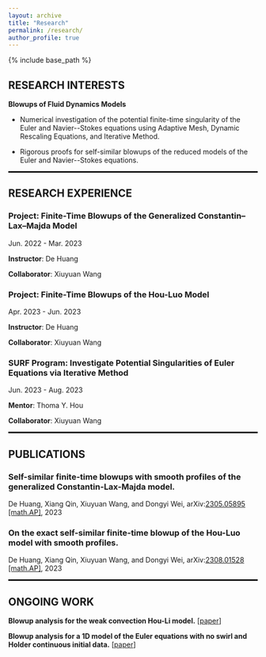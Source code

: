 ```yaml
---
layout: archive
title: "Research"
permalink: /research/
author_profile: true
---
```


{% include base_path %}

## **RESEARCH INTERESTS**

**Blowups of Fluid Dynamics Models**

- Numerical investigation of the potential finite-time singularity of the Euler and Navier--Stokes equations using Adaptive Mesh, Dynamic Rescaling Equations, and Iterative Method.

- Rigorous proofs for self-similar blowups of the reduced models of the Euler and Navier--Stokes equations.


<hr style=" border: 1px solid black" >


## **RESEARCH EXPERIENCE**

### **Project: Finite-Time Blowups of the Generalized Constantin–Lax–Majda Model** 

Jun. 2022 - Mar. 2023

**Instructor**: De Huang 

**Collaborator**: Xiuyuan Wang

### **Project: Finite-Time Blowups of the Hou-Luo Model** 

Apr. 2023 - Jun. 2023

**Instructor**: De Huang 

**Collaborator**: Xiuyuan Wang

###  **SURF Program: Investigate Potential Singularities of Euler Equations via Iterative Method**

 Jun. 2023 - Aug. 2023

**Mentor**: Thoma Y. Hou 

**Collaborator**: Xiuyuan Wang


<hr style=" border: 1px solid black" >


## **PUBLICATIONS**

### Self-similar finite-time blowups with smooth profiles of the generalized Constantin-Lax-Majda model. 

De Huang, Xiang Qin, Xiuyuan Wang, and Dongyi Wei, arXiv:[2305.05895 [math.AP]](https://arxiv.org/abs/2305.05895), 2023

### On the exact self-similar finite-time blowup of the Hou-Luo model with smooth profiles. 

De Huang, Xiang Qin, Xiuyuan Wang, and Dongyi Wei, arXiv:[2308.01528 [math.AP]](https://arxiv.org/abs/2308.01528), 2023


<hr style=" border: 1px solid black" >


## ONGOING WORK

**Blowup analysis for the weak convection Hou-Li model.** [[paper](https://xqin2study.github.io/research/hou_li_weakconv)]

**Blowup analysis for a 1D model of the Euler equations with no swirl and Holder continuous initial data.** [[paper](https://xqin2study.github.io/research/1DcalphaModel)]
